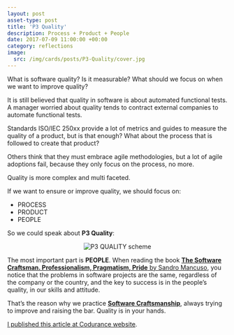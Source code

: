 ```yaml
---
layout: post
asset-type: post
title: 'P3 Quality'
description: Process + Product + People
date: 2017-07-09 11:00:00 +00:00
category: reflections
image:
  src: /img/cards/posts/P3-Quality/cover.jpg
---
```


What is software quality? Is it measurable? What should we focus on when we want to improve quality?

It is still believed that quality in software is about automated functional tests. A manager worried about quality tends to contract external companies to automate functional tests.

Standards ISO/IEC 250xx provide a lot of metrics and guides to measure the quality of a product, but is that enough? What about the process that is followed to create that product? 

Others think that they must embrace agile methodologies, but a lot of agile adoptions fail, because they only focus on the process, no more.

Quality is more complex and multi faceted.

If we want to ensure or improve quality, we should focus on:

* PROCESS
* PRODUCT
* PEOPLE

So we could speak about **P3 Quality**:

<center>
<img src="/img/cards/posts/P3-Quality/P3-Quality.png" alt="P3 QUALITY scheme">
</center>

The most important part is **PEOPLE**. When reading the book [**The Software Craftsman. Professionalism, Pragmatism, Pride** by Sandro Mancuso](https://www.goodreads.com/book/show/23215733-the-software-craftsman), you notice that the problems in software projects are the same, regardless of the company or the country, and the key to success is in the people’s quality, in our skills and attitude. 

That’s the reason why we practice [**Software Craftsmanship**](http://manifesto.softwarecraftsmanship.org), always trying to improve and raising the bar. Quality is in your hands.

[I published this article at Codurance website](https://codurance.com/2017/07/09/P3-Quality).

